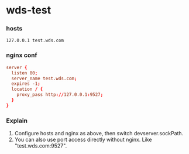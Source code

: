 # wds-test

### hosts

```hosts
127.0.0.1 test.wds.com
```

### nginx conf
```conf
server {
  listen 80;
  server_name test.wds.com;
  expires -1;
  location / {
    proxy_pass http://127.0.0.1:9527;
  }
}
```

### Explain
  1. Configure hosts and nginx as above, then switch devserver.sockPath.
  2. You can also use port access directly without nginx. Like "test.wds.com:9527".
